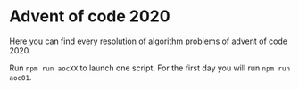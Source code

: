 # Advent of code 2020

Here you can find every resolution of algorithm problems of advent of code 2020.

Run ```npm run aocXX``` to launch one script. For the first day you will run ```npm run aoc01```.